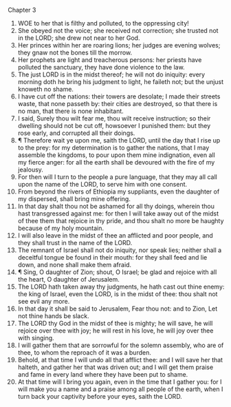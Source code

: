 

Chapter 3

1. WOE to her that is filthy and polluted, to the oppressing city!
2. She obeyed not the voice; she received not correction; she trusted not in the LORD; she drew not near to her God.
3. Her princes within her are roaring lions; her judges are evening wolves; they gnaw not the bones till the morrow.
4. Her prophets are light and treacherous persons: her priests have polluted the sanctuary, they have done violence to the law.
5. The just LORD is in the midst thereof; he will not do iniquity: every morning doth he bring his judgment to light, he faileth not; but the unjust knoweth no shame.
6. I have cut off the nations: their towers are desolate; I made their streets waste, that none passeth by: their cities are destroyed, so that there is no man, that there is none inhabitant.
7. I said, Surely thou wilt fear me, thou wilt receive instruction; so their dwelling should not be cut off, howsoever I punished them: but they rose early, and corrupted all their doings.
8. ¶ Therefore wait ye upon me, saith the LORD, until the day that I rise up to the prey: for my determination is to gather the nations, that I may assemble the kingdoms, to pour upon them mine indignation, even all my fierce anger: for all the earth shall be devoured with the fire of my jealousy.
9. For then will I turn to the people a pure language, that they may all call upon the name of the LORD, to serve him with one consent.
10. From beyond the rivers of Ethiopia my suppliants, even the daughter of my dispersed, shall bring mine offering.
11. In that day shalt thou not be ashamed for all thy doings, wherein thou hast transgressed against me: for then I will take away out of the midst of thee them that rejoice in thy pride, and thou shalt no more be haughty because of my holy mountain.
12. I will also leave in the midst of thee an afflicted and poor people, and they shall trust in the name of the LORD.
13. The remnant of Israel shall not do iniquity, nor speak lies; neither shall a deceitful tongue be found in their mouth: for they shall feed and lie down, and none shall make them afraid.
14. ¶ Sing, O daughter of Zion; shout, O Israel; be glad and rejoice with all the heart, O daughter of Jerusalem.
15. The LORD hath taken away thy judgments, he hath cast out thine enemy: the king of Israel, even the LORD, is in the midst of thee: thou shalt not see evil any more.
16. In that day it shall be said to Jerusalem, Fear thou not: and to Zion, Let not thine hands be slack.
17. The LORD thy God in the midst of thee is mighty; he will save, he will rejoice over thee with joy; he will rest in his love, he will joy over thee with singing.
18. I will gather them that are sorrowful for the solemn assembly, who are of thee, to whom the reproach of it was a burden.
19. Behold, at that time I will undo all that afflict thee: and I will save her that halteth, and gather her that was driven out; and I will get them praise and fame in every land where they have been put to shame.
20. At that time will I bring you again, even in the time that I gather you: for I will make you a name and a praise among all people of the earth, when I turn back your captivity before your eyes, saith the LORD.
